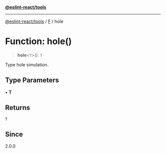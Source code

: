 [**@eslint-react/tools**](../../../README.md)

***

[@eslint-react/tools](../../../README.md) / [F](../README.md) / hole

# Function: hole()

> **hole**\<`T`\>(): `T`

Type hole simulation.

## Type Parameters

• **T**

## Returns

`T`

## Since

2.0.0
